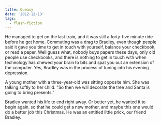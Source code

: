 ```yaml
---
title: Queasy
date: '2012-12-13'
tags:
  - flash-fiction
---
```


He managed to get on the last train, and it was still a forty-five minute ride
before he got home. Commuting was a drag to Bradley, even though people said it
gave you time to get in touch with yourself, balance your checkbook, or read a
paper. Well guess what, nobody buys papers these days, only old people use
checkbooks, and there is nothing to get in touch with when technology has chewed
your brain to bits and spat you out an extension of the computer. Yes, Bradley
was in the process of tuning into his evening depression.

<!-- truncate -->

A young mother with a three-year-old was sitting opposite him. She was talking
softly to her child: "So then we will decorate the tree and Santa is going to
bring presents."

Bradley wanted his life to end right away. Or better yet, he wanted it to begin
again, so that he could get a new mother, and maybe this one would do a better
job this Christmas. He was an entitled little prick, our friend Bradley.
